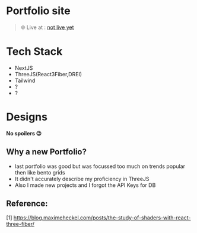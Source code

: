# Portfolio site

> 🌐 Live at : [not live yet](tejasbhovad.com)

# Tech Stack

- NextJS
- ThreeJS(React3Fiber,DREI)
- Tailwind
- ?
- ?

# Designs

**No spoilers 😉**

## Why a new Portfolio?

- last portfolio was good but was focussed too much on trends popular then like bento grids
- It didn't accurately describe my proficiency in ThreeJS
- Also I made new projects and I forgot the API Keys for DB

## Reference:

[1] https://blog.maximeheckel.com/posts/the-study-of-shaders-with-react-three-fiber/
